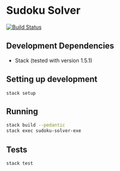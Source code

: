 # Sudoku Solver

[![Build Status](https://travis-ci.org/danielholmes/sudoku-solver.svg?branch=master)](https://travis-ci.org/danielholmes/sudoku-solver)


## Development Dependencies

 - Stack (tested with version 1.5.1)


## Setting up development

`stack setup`


## Running

```bash
stack build --pedantic
stack exec sudoku-solver-exe
```


## Tests

```bash
stack test
```
